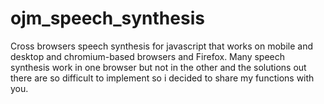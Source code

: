 # ojm_speech_synthesis
Cross browsers speech synthesis for javascript that works on mobile and desktop and chromium-based browsers and Firefox. Many speech synthesis work in one browser but not in the other and the solutions out there are so difficult to implement so i decided to share my functions with you.
